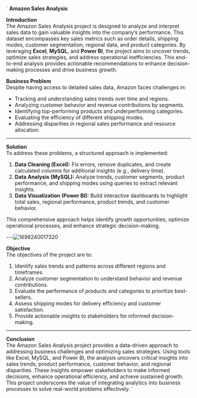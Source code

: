 ` **Amazon Sales Analysis**  

 **Introduction**  
The Amazon Sales Analysis project is designed to analyze and interpret sales data to gain valuable insights into the company’s performance. This dataset encompasses key sales metrics such as order details, shipping modes, customer segmentation, regional data, and product categories. By leveraging **Excel**, **MySQL**, and **Power BI**, the project aims to uncover trends, optimize sales strategies, and address operational inefficiencies. This end-to-end analysis provides actionable recommendations to enhance decision-making processes and drive business growth.



 **Business Problem**  
Despite having access to detailed sales data, Amazon faces challenges in:  
- Tracking and understanding sales trends over time and regions.  
- Analyzing customer behavior and revenue contributions by segments.  
- Identifying top-performing products and underperforming categories.  
- Evaluating the efficiency of different shipping modes.  
- Addressing disparities in regional sales performance and resource allocation.  

---

 **Solution**  
To address these problems, a structured approach is implemented:  
1. **Data Cleaning (Excel):** Fix errors, remove duplicates, and create calculated columns for additional insights (e.g., delivery time).  
2. **Data Analysis (MySQL):** Analyze trends, customer segments, product performance, and shipping modes using queries to extract relevant insights.  
3. **Data Visualization (Power BI):** Build interactive dashboards to highlight total sales, regional performance, product trends, and customer behavior.  

This comprehensive approach helps identify growth opportunities, optimize operational processes, and enhance strategic decision-making.

---![1698240017320](https://github.com/user-attachments/assets/de7b3a1b-5549-4f1a-b601-13d8d78c449b)

 **Objective**  
The objectives of the project are to:  
1. Identify sales trends and patterns across different regions and timeframes.  
2. Analyze customer segmentation to understand behavior and revenue contributions.  
3. Evaluate the performance of products and categories to prioritize best-sellers.  
4. Assess shipping modes for delivery efficiency and customer satisfaction.  
5. Provide actionable insights to stakeholders for informed decision-making.  

---

 **Conclusion**  
The Amazon Sales Analysis project provides a data-driven approach to addressing business challenges and optimizing sales strategies. Using tools like Excel, MySQL, and Power BI, the analysis uncovers critical insights into sales trends, product performance, customer behavior, and regional disparities. These insights empower stakeholders to make informed decisions, enhance operational efficiency, and achieve sustained growth. This project underscores the value of integrating analytics into business processes to solve real-world problems effectively.  `
